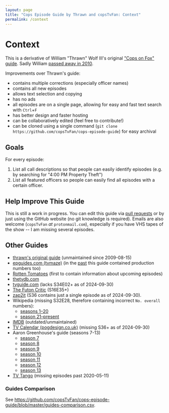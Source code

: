 ```yaml
---
layout: page
title: "Cops Episode Guide by Thrawn and copsTvFan: Context"
permalink: /context
---
```


# Context

This is a derivative of William "Thrawn" Wolf III's original ["Cops on Fox"
guide](https://copstvfan.github.io/geocities-copsonfox-archive/). Sadly William
[passed away in
2010](https://www.damianofuneralhome.com/obituary/William-WolfIII-1).

Improvements over Thrawn's guide:

- contains multiple corrections (especially officer names)
- contains all new episodes
- allows text selection and copying
- has no ads
- all episodes are on a single page, allowing for easy and fast text search
  with `Ctrl`+`F`
- has better design and faster hosting
- can be collaboratively edited (feel free to contribute!)
- can be cloned using a single command (`git clone https://github.com/copsTvFan/cops-episode-guide`) for easy archival

## Goals

For every episode:

1. List all call descriptions so that people can easily identify episodes (e.g.
   by searching for "4:00 PM Property Theft")
2. List all featured officers so people can easily find all episodes with a
   certain officer.

## Help Improve This Guide

This is still a work in progress. You can edit this guide via [pull
requests](https://github.com/copsTvFan/cops-episode-guide/pulls) or by just
using the GitHub website (no git knowledge is required). Emails are also
welcome (`copsTvFan` *at* `protonmail.com`), especially if you have VHS tapes
of the show -- I am missing several episodes.

## Other Guides

- [thrawn's original guide](https://copstvfan.github.io/geocities-copsonfox-archive/) (unmaintained since 2009-08-15)
- [epguides.com (tvmaze)](https://epguides.com/cops/) (in the [past](https://web.archive.org/web/20151230230345/http://epguides.com:80/Cops/) this guide contained production numbers too)
- [Rotten Tomatoes](https://www.rottentomatoes.com/tv/cops_1989) (first to contain information about upcoming episodes)
- [thetvdb.com](https://thetvdb.com/series/cops/allseasons/official)
- [tvguide.com](https://www.tvguide.com/tvshows/cops/episodes-season-1/1000242631/) (lacks S34E02+ as of 2024-09-30)
- [The Futon Critic](http://www.thefutoncritic.com/showatch/cops/listings/) (S16E35+)
- [zap2it](https://tvschedule.zap2it.com/overview.html?programSeriesId=SH00017070&tmsId=SH000170700000&from=TVGrid&aid=gapzap) (S36 contains just a single episode as of 2024-09-30).
- Wikipedia (missing S32E28, therefore containing incorrect `No. overall` numbers):
    - [seasons 1–20](<https://en.wikipedia.org/wiki/List_of_Cops_episodes_(seasons_1%E2%80%9320)>)
    - [season 21–present](<https://en.wikipedia.org/wiki/List_of_Cops_episodes_(season_21%E2%80%93present)>)
- [IMDB](https://www.imdb.com/title/tt0096563/episodes) (outdated/unmaintained)
- [TV Calendar (pogdesign.co.uk)](https://www.pogdesign.co.uk/cat/Cops-summary) (missing S36+ as of 2024-09-30)
- Aaron Greenhouse's guide (seasons 7-13)
    - [season 7](https://www.cs.cmu.edu/~aarong/from-andrew/fox/titles/cops07.html)
    - [season 8](https://www.cs.cmu.edu/~aarong/from-andrew/fox/titles/cops08.html)
    - [season 9](https://www.cs.cmu.edu/~aarong/from-andrew/fox/titles/cops09.html)
    - [season 10](https://www.cs.cmu.edu/~aarong/from-andrew/fox/titles/cops10.html)
    - [season 11](https://www.cs.cmu.edu/~aarong/from-andrew/fox/titles/cops11.html)
    - [season 12](https://www.cs.cmu.edu/~aarong/from-andrew/fox/titles/cops12.html)
    - [season 13](https://www.cs.cmu.edu/~aarong/from-andrew/fox/titles/cops13.html)
- [TV Tango](http://www.tvtango.com/series/cops/episodes) (missing episodes past 2020-05-11)

### Guides Comparison

See <https://github.com/copsTvFan/cops-episode-guide/blob/master/guides-comparison.csv>.
